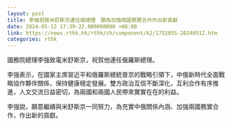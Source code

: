 ```yaml
---
layout: post
title: 李強祝賀米舒斯京連任俄總理　願為加強兩國務實合作作出新貢獻
date: 2024-05-12 17:39:22.000000000 +08:00
link: https://news.rthk.hk/rthk/ch/component/k2/1752855-20240512.htm
categories: rthk
---
```


國務院總理李強致電米舒斯京，祝賀他連任俄羅斯總理。

李強表示，在國家主席習近平和俄羅斯總統普京的戰略引領下，中俄新時代全面戰略協作夥伴關係，保持健康穩定發展。雙方政治互信不斷深化，互利合作有序推進，人文交流日益密切，為兩國和兩國人民帶來實實在在的利益。

李強說，願意繼續與米舒斯京一同努力，為充實中俄關係內涵、加強兩國務實合作，作出新的貢獻。

